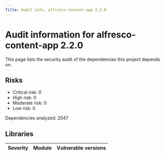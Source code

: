 ```yaml
---
Title: Audit info, alfresco-content-app 2.2.0
---
```


# Audit information for alfresco-content-app 2.2.0

This page lists the security audit of the dependencies this project depends on.

## Risks

- Critical risk: 0
- High risk: 0
- Moderate risk: 0
- Low risk: 0

Dependencies analyzed: 2047

## Libraries

| Severity | Module | Vulnerable versions |
| --- | --- | --- |

